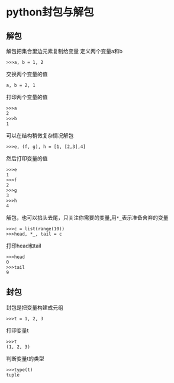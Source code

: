 # python封包与解包
## 解包
解包把集合里边元素复制给变量
定义两个变量a和b
```
>>>a, b = 1, 2
```
交换两个变量的值
```
a, b = 2, 1
```
打印两个变量的值
```
>>>a
2
>>>b
1
```
可以在结构稍微复杂情况解包
```
>>>e, (f, g), h = [1, [2,3],4]
```
然后打印变量的值
```
>>>e
1
>>>f
2
>>>g
3
>>>h
4
```
解包，也可以掐头去尾，只关注你需要的变量,用``*_``表示准备舍弃的变量
```
>>>c = list(range(10))
>>>head, *_, tail = c
```
打印head和tail
```
>>>head
0
>>>tail
9
```
## 封包
封包是把变量构建成元组
```
>>>t = 1, 2, 3
```
打印变量t
```
>>>t
(1, 2, 3)
```
判断变量t的类型
```
>>>type(t)
tuple
```
